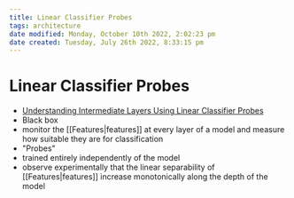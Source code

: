 ```yaml
---
title: Linear Classifier Probes
tags: architecture 
date modified: Monday, October 10th 2022, 2:02:23 pm
date created: Tuesday, July 26th 2022, 8:33:15 pm
---
```


# Linear Classifier Probes
- [Understanding Intermediate Layers Using Linear Classifier Probes](https://arxiv.org/abs/1610.01644)
- Black box
- monitor the [[Features|features]] at every layer of a model and measure how suitable they are for classification
- "Probes"
- trained entirely independently of the model
- observe experimentally that the linear separability of [[Features|features]] increase monotonically along the depth of the model

